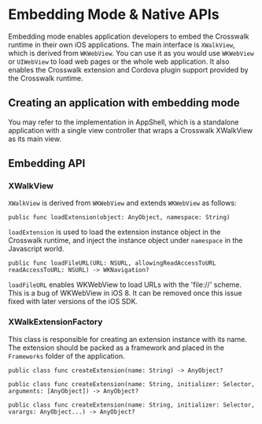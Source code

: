 # Embedding Mode & Native APIs

Embedding mode enables application developers to embed the Crosswalk runtime in their own iOS applications. The main interface is `XWalkView`, which is derived from `WKWebView`. You can use it as you would use `WKWebView` or `UIWebView` to load web pages or the whole web application.  It also enables the Crosswalk extension and Cordova plugin support provided by the Crosswalk runtime.

## Creating an application with embedding mode

You may refer to the implementation in AppShell, which is a standalone application with a single view controller that wraps a Crosswalk XWalkView as its main view.

## Embedding API

### XWalkView

`XWalkView` is derived from `WKWebView` and extends `WKWebView` as follows:

```
public func loadExtension(object: AnyObject, namespace: String)
```

`loadExtension` is used to load the extension instance object in the Crosswalk runtime, and inject the instance object under `namespace` in the Javascript world.

```
public func loadFileURL(URL: NSURL, allowingReadAccessToURL readAccessToURL: NSURL) -> WKNavigation?
```

`loadFileURL` enables WKWebView to load URLs with the 'file://' scheme. This is a bug of WKWebView in iOS 8.  It can be removed once this issue fixed with later versions of the iOS SDK.

### XWalkExtensionFactory

This class is responsible for creating an extension instance with its name. The extension should be packed as a framework and placed in the `Frameworks` folder of the application.

```
public class func createExtension(name: String) -> AnyObject?
```

```
public class func createExtension(name: String, initializer: Selector, arguments: [AnyObject]) -> AnyObject?
```

```
public class func createExtension(name: String, initializer: Selector, varargs: AnyObject...) -> AnyObject?
```

